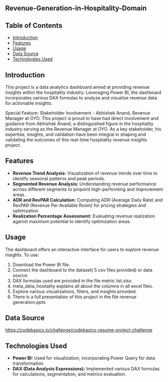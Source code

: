 ## Revenue-Generation-in-Hospitality-Domain
## Table of Contents
- [Introduction](#introduction)
- [Features](#features)
- [Usage](#usage)
- [Data Source](#data-source)
- [Technologies Used](#technologies-used)

## Introduction
This project is a data analytics dashboard aimed at providing revenue insights within the hospitality industry. Leveraging Power BI, the dashboard incorporates various DAX formulas to analyze and visualize revenue data for actionable insights.

Special Feature: Stakeholder Involvement - Abhishek Anand, Revenue Manager at OYO. This project is proud to have had direct involvement and guidance from Abhishek Anand, a distinguished figure in the hospitality industry serving as the Revenue Manager at OYO. As a key stakeholder, his expertise, insights, and validation have been integral in shaping and validating the outcomes of this real-time hospitality revenue insights project.

## Features
- **Revenue Trend Analysis:** Visualization of revenue trends over time to identify seasonal patterns and peak periods.
- **Segmented Revenue Analysis:** Understanding revenue performance across different segments to pinpoint high-performing and improvement areas.
- **ADR and RevPAR Calculation:** Computing ADR (Average Daily Rate) and RevPAR (Revenue Per Available Room) for pricing strategies and optimization.
- **Realization Percentage Assessment:** Evaluating revenue realization against maximum potential to identify optimization areas.

## Usage
The dashboard offers an interactive interface for users to explore revenue insights. To use:
1. Download the Power BI file.
2. Connect the dashboard to the dataset( 5 csv files provided) or data source.
3. DAX formulas used are provided in the file metric list.xlsx.
4. meta_deta_hositality explains all about the columns in all excel files.
5. Explore various visualizations, filters, and insights provided.
6. There is a full presentation of this project in the file revenue generation.pptx

## Data Source
https://codebasics.io/challenge/codebasics-resume-project-challenge

## Technologies Used
- **Power BI:** Used for visualization, incorporating Power Query for data transformation.
- **DAX (Data Analysis Expressions):** Implemented various DAX formulas for calculations, segmentation, and metrics evaluation.



